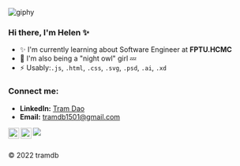 

![giphy](https://user-images.githubusercontent.com/68039038/150389867-b30bc2c8-9110-4084-beec-79c4f2a6bbea.gif)

### Hi there, I'm Helen ✨

- ✨ I'm currently learning about Software Engineer at **FPTU.HCMC**
- 🍑 I'm also being a "night owl" girl 💤
- ⚡️ Usably:`.js`, `.html`, `.css`, `.svg`, `.psd`, `.ai`,  `.xd`


### Connect me: 	

- **LinkedIn:** [Tram Dao](https://www.linkedin.com/in/helen-dao)
- **Email:** tramdb1501@gmail.com
<a href="https://discord.gg/JrxNz3Rc">
  <img align="left" alt="Abhishek's Discord" width="22px" src="https://raw.githubusercontent.com/peterthehan/peterthehan/master/assets/discord.svg" />
</a>
<a href="https://www.linkedin.com/in/helen-dao">
  <img align="left" alt="Abhishek's LinkedIN" width="22px" src="https://raw.githubusercontent.com/peterthehan/peterthehan/master/assets/linkedin.svg" />
</a>

![](https://visitor-badge.glitch.me/badge?page_id=abhisheknaiidu.abhisheknaiidu)

<br />
<!---
HelenDao1501/HelenDao1501 is a ✨ special ✨ repository because its `README.md` (this file) appears on your GitHub profile.
You can click the Preview link to take a look at your changes.
--->
&copy; 2022 tramdb
